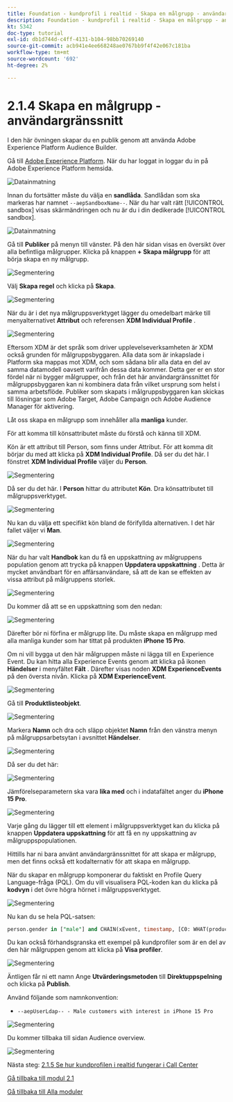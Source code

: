 ```yaml
---
title: Foundation - kundprofil i realtid - Skapa en målgrupp - användargränssnitt
description: Foundation - kundprofil i realtid - Skapa en målgrupp - användargränssnitt
kt: 5342
doc-type: tutorial
exl-id: db1d744d-c4ff-4131-b104-98bb70269140
source-git-commit: acb941e4ee668248ae0767bb9f4f42e067c181ba
workflow-type: tm+mt
source-wordcount: '692'
ht-degree: 2%

---
```


# 2.1.4 Skapa en målgrupp - användargränssnitt

I den här övningen skapar du en publik genom att använda Adobe Experience Platform Audience Builder.

Gå till [Adobe Experience Platform](https://experience.adobe.com/platform). När du har loggat in loggar du in på Adobe Experience Platform hemsida.

![Datainmatning](./../../../modules/datacollection/module1.2/images/home.png)

Innan du fortsätter måste du välja en **sandlåda**. Sandlådan som ska markeras har namnet ``--aepSandboxName--``. När du har valt rätt [!UICONTROL sandbox] visas skärmändringen och nu är du i din dedikerade [!UICONTROL sandbox].

![Datainmatning](./../../../modules/datacollection/module1.2/images/sb1.png)

Gå till **Publiker** på menyn till vänster. På den här sidan visas en översikt över alla befintliga målgrupper. Klicka på knappen **+ Skapa målgrupp** för att börja skapa en ny målgrupp.

![Segmentering](./images/menuseg.png)

Välj **Skapa regel** och klicka på **Skapa**.

![Segmentering](./images/menusegbr.png)

När du är i det nya målgruppsverktyget lägger du omedelbart märke till menyalternativet **Attribut** och referensen **XDM Individual Profile** .

![Segmentering](./images/segmentationui.png)

Eftersom XDM är det språk som driver upplevelseverksamheten är XDM också grunden för målgruppsbyggaren. Alla data som är inkapslade i Platform ska mappas mot XDM, och som sådana blir alla data en del av samma datamodell oavsett varifrån dessa data kommer. Detta ger er en stor fördel när ni bygger målgrupper, och från det här användargränssnittet för målgruppsbyggaren kan ni kombinera data från vilket ursprung som helst i samma arbetsflöde. Publiker som skapats i målgruppsbyggaren kan skickas till lösningar som Adobe Target, Adobe Campaign och Adobe Audience Manager för aktivering.

Låt oss skapa en målgrupp som innehåller alla **manliga** kunder.

För att komma till könsattributet måste du förstå och känna till XDM.

Kön är ett attribut till Person, som finns under Attribut. För att komma dit börjar du med att klicka på **XDM Individual Profile**. Då ser du det här. I fönstret **XDM Individual Profile** väljer du **Person**.

![Segmentering](./images/person.png)

Då ser du det här. I **Person** hittar du attributet **Kön**. Dra könsattributet till målgruppsverktyget.

![Segmentering](./images/gender.png)

Nu kan du välja ett specifikt kön bland de förifyllda alternativen. I det här fallet väljer vi **Man**.

![Segmentering](./images/genderselection.png)

När du har valt **Handbok** kan du få en uppskattning av målgruppens population genom att trycka på knappen **Uppdatera uppskattning** . Detta är mycket användbart för en affärsanvändare, så att de kan se effekten av vissa attribut på målgruppens storlek.

![Segmentering](./images/segmentpreview.png)

Du kommer då att se en uppskattning som den nedan:

![Segmentering](./images/segmentpreviewest.png)

Därefter bör ni förfina er målgrupp lite. Du måste skapa en målgrupp med alla manliga kunder som har tittat på produkten **iPhone 15 Pro**.

Om ni vill bygga ut den här målgruppen måste ni lägga till en Experience Event. Du kan hitta alla Experience Events genom att klicka på ikonen **Händelser** i menyfältet **Fält** . Därefter visas noden **XDM ExperienceEvents** på den översta nivån. Klicka på **XDM ExperienceEvent**.

![Segmentering](./images/findee.png)

Gå till **Produktlisteobjekt**.

![Segmentering](./images/plitems.png)

Markera **Namn** och dra och släpp objektet **Namn** från den vänstra menyn på målgruppsarbetsytan i avsnittet **Händelser**.

![Segmentering](./images/eeweb.png)

Då ser du det här:

![Segmentering](./images/eewebpdtlname.png)

Jämförelseparametern ska vara **lika med** och i indatafältet anger du **iPhone 15 Pro**.

![Segmentering](./images/pv.png)

Varje gång du lägger till ett element i målgruppsverktyget kan du klicka på knappen **Uppdatera uppskattning** för att få en ny uppskattning av målgruppspopulationen.

Hittills har ni bara använt användargränssnittet för att skapa er målgrupp, men det finns också ett kodalternativ för att skapa en målgrupp.

När du skapar en målgrupp komponerar du faktiskt en Profile Query Language-fråga (PQL). Om du vill visualisera PQL-koden kan du klicka på **kodvyn** i det övre högra hörnet i målgruppsverktyget.

![Segmentering](./images/codeview.png)

Nu kan du se hela PQL-satsen:

```sql
person.gender in ["male"] and CHAIN(xEvent, timestamp, [C0: WHAT(productListItems.exists(name.equals("iPhone 15 Pro", false)))])
```

Du kan också förhandsgranska ett exempel på kundprofiler som är en del av den här målgruppen genom att klicka på **Visa profiler**.

![Segmentering](./images/previewprofilesdtl.png)

Äntligen får ni ett namn
Ange **Utvärderingsmetoden** till **Direktuppspelning** och klicka på **Publish**.

Använd följande som namnkonvention:

- `--aepUserLdap-- - Male customers with interest in iPhone 15 Pro`

![Segmentering](./images/segmentname.png)

Du kommer tillbaka till sidan Audience overview.

![Segmentering](./images/savedsegment.png)

Nästa steg: [2.1.5 Se hur kundprofilen i realtid fungerar i Call Center](./ex5.md)

[Gå tillbaka till modul 2.1](./real-time-customer-profile.md)

[Gå tillbaka till Alla moduler](../../../overview.md)
